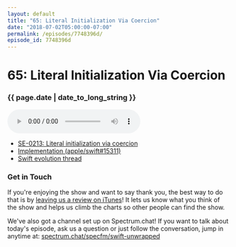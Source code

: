 ```yaml
---
layout: default
title: "65: Literal Initialization Via Coercion"
date: "2018-07-02T05:00:00-07:00"
permalink: /episodes/7748396d/
episode_id: 7748396d
---
```


# 65: Literal Initialization Via Coercion

### {{ page.date | date_to_long_string }}

<audio controls><source src="/audio/7748396d.mp3" type="audio/mpeg"></audio>
<br/>
* [SE-0213: Literal initialization via coercion](https://github.com/apple/swift-evolution/blob/master/proposals/0213-literal-init-via-coercion.md)
* [Implementation (apple/swift#15311)](https://github.com/apple/swift/pull/15311)
* [Swift evolution thread](https://forums.swift.org/t/literal-initialization-via-coercion/11251)

### Get in Touch

If you're enjoying the show and want to say thank you, the best way to do that is by [leaving us a review on iTunes](https://itunes.apple.com/us/podcast/swift-unwrapped/id1209817203?mt=2)! It lets us know what you think of the show and helps us climb the charts so other people can find the show.

We've also got a channel set up on Spectrum.chat! If you want to talk about today's episode, ask us a question or just follow the conversation, jump in anytime at: [spectrum.chat/specfm/swift-unwrapped](https://spectrum.chat/specfm/swift-unwrapped)
